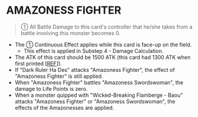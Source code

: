 
# AMAZONESS FIGHTER  
> ① All Battle Damage to this card's controller that he/she takes from a battle involving this monster becomes 0.

*   The ① Continuous Effect applies while this card is face-up on the field.
    *   This effect is applied in Substep 4 - Damage Calculation.
*   The ATK of this card should be 1500 ATK (this card had 1300 ATK when first printed \[[REF](https://yugipedia.com/wiki/Card_Errata:Amazoness_Fighter)\]).
*   If "Dark Ruler Ha Des" attacks "Amazoness Fighter", the effect of "Amazoness Fighter" is still applied.
*   When "Amazoness Fighter" battles "Amazoness Swordswoman", the damage to Life Points is zero.
*   When a monster quipped with "Wicked-Breaking Flamberge - Baou" attacks "Amazoness Fighter" or "Amazoness Swordswoman", the effects of the Amazonesses are applied.

  